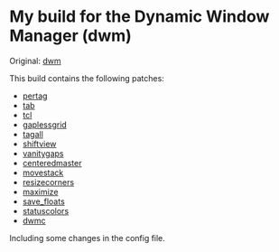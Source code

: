 # My build for the Dynamic Window Manager (dwm)

Original: [dwm](https://dwm.suckless.org/)

This build contains the following patches:
  * [pertag](https://dwm.suckless.org/patches/pertag/)
  * [tab](https://dwm.suckless.org/patches/tab/)
  * [tcl](https://dwm.suckless.org/patches/three-column/)
  * [gaplessgrid](https://dwm.suckless.org/patches/gaplessgrid/)
  * [tagall](https://dwm.suckless.org/patches/tagall/)
  * [shiftview](https://lists.suckless.org/dev/1104/7590.html)
  * [vanitygaps](https://dwm.suckless.org/patches/vanitygaps/)
  * [centeredmaster](https://dwm.suckless.org/patches/centeredmaster/)
  * [movestack](https://dwm.suckless.org/patches/movestack/)
  * [resizecorners](https://dwm.suckless.org/patches/resizecorners/)
  * [maximize](https://dwm.suckless.org/patches/maximize/)
  * [save\_floats](https://dwm.suckless.org/patches/save_floats/)
  * [statuscolors](https://dwm.suckless.org/patches/statuscolors/)
  * [dwmc](https://dwm.suckless.org/patches/dwmc/)

Including some changes in the config file.
